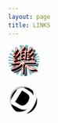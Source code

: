 ```yaml
---
layout: page
title: LINKS
---
```


[![Bio](/icon.png)](https://linkr.bio/tdfm/)

[![desgart](/panel.png)](https://desgart-design.github.io/pics/index.html)